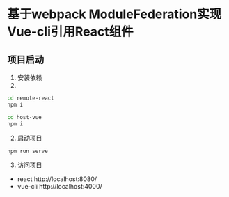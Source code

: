 # 基于webpack ModuleFederation实现Vue-cli引用React组件

## 项目启动

1. 安装依赖
2. 
```bash
cd remote-react
npm i

cd host-vue
npm i 
```

2. 启动项目

```bash
npm run serve
```

3. 访问项目
  - react http://localhost:8080/
  - vue-cli http://localhost:4000/

